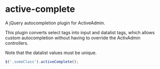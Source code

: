 active-complete
===============

A jQuery autocompletion plugin for ActiveAdmin.

This plugin converts select tags into input and datalist tags, which
allows custom autocompletion without having to override the ActivAdmin
controllers.

Note that the datalist values must be unique.

```javascript 
$('.someClass').activeComplete();
```

